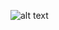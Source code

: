![alt text](https://github.com/bipin-a/projects/blob/master/3D%20Computer%20Vision%20Displacement%20Tracker/Theory.png)


